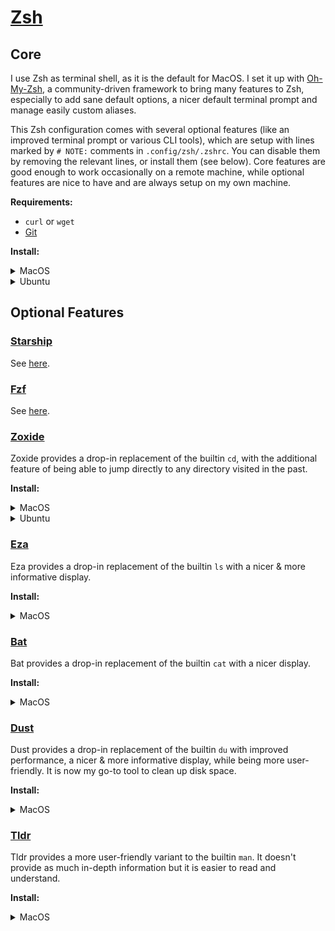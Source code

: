 # [Zsh](https://www.zsh.org/)

## Core

I use Zsh as terminal shell, as it is the default for MacOS. I set it up with
[Oh-My-Zsh](https://ohmyz.sh), a community-driven framework to bring many features to Zsh,
especially to add sane default options, a nicer default terminal prompt and manage easily custom
aliases.

This Zsh configuration comes with several optional features (like an improved terminal prompt or
various CLI tools), which are setup with lines marked by `# NOTE:` comments in `.config/zsh/.zshrc`.
You can disable them by removing the relevant lines, or install them (see below). Core features are
good enough to work occasionally on a remote machine, while optional features are nice to have and
are always setup on my own machine.

**Requirements:**

- `curl` or `wget`
- [Git](https://git-scm.com/)

**Install:**

<details>
<summary>MacOS</summary>

Zsh is the default terminal shell in MacOS, there's no need to install it.

```shell
sh -c "$(curl -fsSL https://raw.githubusercontent.com/ohmyzsh/ohmyzsh/master/tools/install.sh)"
# or: sh -c "$(wget https://raw.githubusercontent.com/ohmyzsh/ohmyzsh/master/tools/install.sh -O -)"
```

</details>
<details>

<summary>Ubuntu</summary>
```shell
apt install zsh
sh -c "$(curl -fsSL https://raw.githubusercontent.com/ohmyzsh/ohmyzsh/master/tools/install.sh)"
# or: sh -c "$(wget https://raw.githubusercontent.com/ohmyzsh/ohmyzsh/master/tools/install.sh -O -)"
```
</details>

## Optional Features

### [Starship](https://starship.rs/)

See [here](/.config/starship/README.md).

### [Fzf](https://github.com/junegunn/fzf)

See [here](/.config/fzf/README.md).

### [Zoxide](https://github.com/ajeetdsouza/zoxide)

Zoxide provides a drop-in replacement of the builtin `cd`, with the additional feature of being able
to jump directly to any directory visited in the past.

**Install:**

<details>
<summary>MacOS</summary>

```shell
brew install zoxide
```

</details>
<details>
<summary>Ubuntu</summary>

```shell
apt install zoxide
```

</details>

### [Eza](https://github.com/eza-community/eza)

Eza provides a drop-in replacement of the builtin `ls` with a nicer & more informative display.

**Install:**

<details>
<summary>MacOS</summary>

```shell
brew install eza
```

</details>

### [Bat](https://github.com/sharkdp/bat)

Bat provides a drop-in replacement of the builtin `cat` with a nicer display.

**Install:**

<details>
<summary>MacOS</summary>

```shell
brew install bat
```

</details>

### [Dust](https://github.com/bootandy/dust)

Dust provides a drop-in replacement of the builtin `du` with improved performance, a nicer & more
informative display, while being more user-friendly. It is now my go-to tool to clean up disk space.

**Install:**

<details>
<summary>MacOS</summary>

```shell
brew install dust
```

</details>

### [Tldr](https://github.com/tldr-pages/tldr)

Tldr provides a more user-friendly variant to the builtin `man`. It doesn't provide as much in-depth
information but it is easier to read and understand.

**Install:**

<details>
<summary>MacOS</summary>

```shell
brew install tldr
```

</details>
